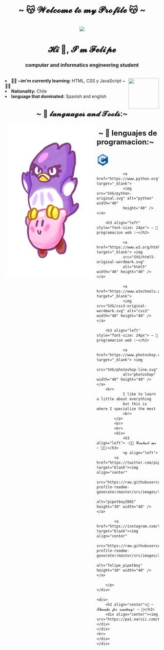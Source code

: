 <body>
    <h1 align="center">~ 😽 𝓦𝓮𝓵𝓬𝓸𝓶𝓮 𝓽𝓸 𝓶𝔂 𝓟𝓻𝓸𝓯𝓲𝓵𝓮 😽 ~</h1>
    <br>
    <!--imagen de bienvenida al centro-->
    <div align="center"><img src="https://pa1.narvii.com/6857/ed0b21a32202c6aae74bbfba32ff926324347280_hq.gif"></div>
    <!--saludo-->
    <h1 align="center">𝓗𝓲 👋, 𝓘'𝓶 𝓕𝓮𝓵𝓲𝓹𝓮 </h1>
    <!--quien sos?-->
    <h3 align="center">computer and informatics engineering student</h3>
    <br>
    <div>
        <!--imagen al lado derecho-->
        <img src="https://media.tenor.com/images/4bd69e13ff7211b86b0c81357ac6c610/tenor.gif"align="right" width="100" height="100">
        <!--informacion sobre mi-->
        <li>
        <b>👨‍🎓 ~im'm currently learning: </b>HTML, CSS y JavaScript ~👨‍🎓 </li>
        <li>
            <b>Nationality:</b> Chile
        </li>
        <li>
            <b>language that dominated:</b> Spanish and english
        </li>
    </div>
    <div>
        <h2 align="center" style="font-size: 24px">~ 👻 𝓵𝓪𝓷𝓰𝓾𝓪𝓰𝓮𝓼 𝓪𝓷𝓭 𝓣𝓸𝓸𝓵𝓼:~</h2>
        <p>
            <img src="gif/kirby y coo.gif" align="left" width="300" height="500" >
    </div>
    <p align="left">
        <h3 align="left" style="font-size: 24px"> ~ 👻 lenguajes de programacion:~</h2>
                <a href="https://www.cprogramming.com/" target="_blank">
                <img src="SVG/c-original.svg" alt="c" width="40"
                height="40" /> </a>

                <a href="https://www.python.org" target="_blank">
                <img src="SVG/python-original.svg" alt="python" width="40" 
                height="40" /> </a>

        <h3 align="left" style="font-size: 24px"> ~ 👻 programacion web :~</h2>
                
                <a href="https://www.w3.org/html/" target="_blank"> <img
                src="SVG/html5-original-wordmark.svg"
                alt="html5" width="40" height="40" /> </a> 

                <a href="https://www.w3schools.com/css/" target="_blank">
                <img src="SVG/css3-original-wordmark.svg" alt="css3" width="40" height="40" /> </a>

        <h3 align="left" style="font-size: 24px"> ~ 👻 programacion web :~</h2>

                <a href="https://www.photoshop.com/en" target="_blank"> <img
                src="SVG/photoshop-line.svg"
                alt="photoshop" width="40" height="40" /> </a> 
        <br>
                I like to learn a little about everything 
                but this is where I specialize the most
                <br>
            </p>
            <br>
            <br>
            <div>
                <h3 align="left"> ~🐱‍💻 𝓒𝓸𝓷𝓽𝓪𝓬𝓽 𝓶𝓮 ~ 🐱‍💻:</h3>
                <p align="left">
            <a href="https://twitter.com/pipetboy2001" target="blank"><img align="center"
                    src="https://raw.githubusercontent.com/rahuldkjain/github-profile-readme-generator/master/src/images/icons/Social/twitter.svg"
                    alt="pipetboy2001" height="30" width="40" /></a>

            <a href="https://instagram.com/felipe_pipetboy" target="blank"><img align="center"
                    src="https://raw.githubusercontent.com/rahuldkjain/github-profile-readme-generator/master/src/images/icons/Social/instagram.svg"
                    alt="felipe_pipetboy" height="30" width="40" /></a>
                    
        </p>
    </div>

    <div>
        <h2 align="center">💖 ~ 𝓣𝓱𝓪𝓷𝓴𝓼 𝓯𝓸𝓻 𝓻𝓮𝓪𝓭𝓲𝓷𝓰! ~ 💖</h2>
        <div align="center"><img src="https://pa1.narvii.com/6505/542bba21c9c1197ecebf9f52c9ec5188e4268870_hq.gif"></div>
    </div>
    <hr>
    </div>
    </div>
</body>
